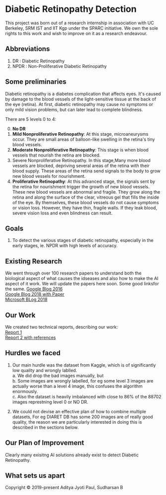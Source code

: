 # Diabetic Retinopathy Detection
This project was born out of a research internship in association with UC Berkeley, SRM IST and IIT Kgp under the SPARC initiative. We own the sole rights to this work and wish to improve on it as a research endeavour.

## Abbreviations
 1. DR   : Diabetic Retinopathy
 2. NPDR : Non-Proliferative Diabetic Retinopathy
 
## Some preliminaries
Diabetic retinopathy is a diabetes complication that affects eyes. It's caused by damage to the blood vessels of the light-sensitive tissue at the back of the eye (retina). At first, diabetic retinopathy may cause no symptoms or only mild vision problems, but can later lead to complete blindness.

There are 5 levels 0 to 4:    

0. **No DR**
1. **Mild Nonproliferative Retinopathy**: At this stage, microaneurysms occur. They are small areas of balloon-like swelling in the retina's tiny blood vessels.
2. **Moderate Nonproliferative Retinopathy**: This stage is when blood vessels that nourish the retina are blocked.
3. Severe Nonproliferative Retinopathy. In this stage,Many more blood vessels are blocked, depriving several areas of the retina with their blood supply. These areas of the retina send signals to the body to grow new blood vessels for nourishment.
4. **Proliferative Retinopathy**: At this advanced stage, the signals sent by the retina for nourishment trigger the growth of new blood vessels. These new blood vessels are abnormal and fragile. They grow along the retina and along the surface of the clear, vitreous gel that fills the inside of the eye. By themselves, these blood vessels do not cause symptoms or vision loss. However, they have thin, fragile walls. If they leak blood, severe vision loss and even blindness can result.

## Goals
1. To detect the various stages of diabetic retinopathy, especially in the early stages, ie. NPDR with high levels of accuracy. 


## Existing Research
We went through over 100 research papers to understand both the biological aspect of what causes the idseases and also how to make the AI aspect of it work. We will update the papers here soon.
Some good linksfor the same.
[Google Blog 2016](https://ai.googleblog.com/2016/11/deep-learning-for-detection-of-diabetic.html)    
[Google Blog 2018 with Paper](https://ai.googleblog.com/2018/12/improving-effectiveness-of-diabetic.html)     
[Microsoft BLog 2018](https://blogs.technet.microsoft.com/machinelearning/2018/06/25/building-a-diabetic-retinopathy-prediction-application-using-azure-machine-learning/)     

## Our Work
We created two technical reports, describing our work:       
[Report 1](Reports/Report_1_Classification%20Stages%20of%20Diabetic%20Retinopathy%20through%20Deep%20CNN.pdf)        
[Report 2 with references](Reports/Report%20_2_Research%20Paper.pdf)


## Hurdles we faced 
1. Our main hurdle was the dataset from Kaggle, which is of significantly low quality and wrongly lablled.     
   a. We did drop the bad images manually, but     
   b. Some images are wrongly labelled, for eg some level 3 images are actually worse than a level 4 image, this confuses the algorithm enormously.       
   c. Also the dataset is heavily imbalanced with close to 86% of the 88702 images represtning level 0 or NO DR.
   
2. We could not devise an effective plan of how to combine multiple datasets, For eg DIARET DB has some 200 images are of really good quality, the reason we are particularly interested in doing this is described in the sections below.

## Our Plan of Improvement
Clearly many exisitng AI solutions already exist to detect Diabetic Retinopathy. 

## What sets us apart


Copyright © 2019-present Aditya Jyoti Paul, Sudharsan B

